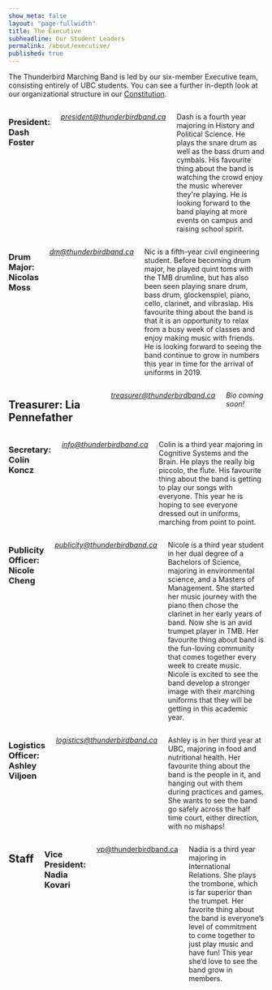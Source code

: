 ```yaml
---
show_meta: false
layout: "page-fullwidth"
title: The Executive
subheadline: Our Student Leaders
permalink: /about/executive/
published: true
---
```


The Thunderbird Marching Band is led by our six-member Executive team, consisting entirely of UBC students. You can see a further in-depth look at our organizational structure in our [Constitution](https://docs.google.com/viewer?a=v&pid=sites&srcid=ZGVmYXVsdGRvbWFpbnx0aHVuZGVyYmlyZG1hcmNoaW5nYmFuZHxneDo1NzE1MDYxMWY5NjhhMDky).

<div class="row">
    <div class="medium-9 columns" markdown="1">
        
### President: Dash Foster
_<president@thunderbirdband.ca>_

Dash is a fourth year majoring in History and Political Science. He plays the snare drum as well as the bass drum and cymbals. His favourite thing about the band is watching the crowd enjoy the music wherever they're playing. He is looking forward to the band playing at more events on campus and raising school spirit.

</div><!-- /.medium-9.columns -->

<div class="medium-3 columns">
<img class="h2img" src="{{ site.url }}/images/Exec_Default.png" alt="">
</div><!-- /.medium-3.columns -->

</div><!-- /.row -->

<div class="row">
    <div class="medium-9 columns" markdown="1">

### Drum Major: Nicolas Moss
_<dm@thunderbirdband.ca>_

Nic is a fifth-year civil engineering student. Before becoming drum major, he played quint toms with the TMB drumline, but has also been seen playing snare drum, bass drum, glockenspiel, piano, cello, clarinet, and vibraslap. His favourite thing about the band is that it is an opportunity to relax from a busy week of classes and enjoy making music with friends. He is looking forward to seeing the band continue to grow in numbers this year in time for the arrival of uniforms in 2019.

</div><!-- /.medium-9.columns -->

<div class="medium-3 columns">
<img class="h2img" src="{{ site.url }}/images/Exec_Default.png" alt="">
</div><!-- /.medium-3.columns -->

</div><!-- /.row -->

<div class="row">
    <div class="medium-9 columns" markdown="1">

## Treasurer: Lia Pennefather
_<treasurer@thunderbirdband.ca>_

_Bio coming soon!_

</div><!-- /.medium-9.columns -->

<div class="medium-3 columns">
<img class="h2img" src="{{ site.url }}/images/Exec_Default.png" alt="">
</div><!-- /.medium-3.columns -->

</div><!-- /.row -->

<div class="row">
    <div class="medium-9 columns" markdown="1">
    
### Secretary: Colin Koncz
_<info@thunderbirdband.ca>_

Colin is a third year majoring in Cognitive Systems and the Brain. He plays the really big piccolo, the flute. His favourite thing about the band is getting to play our songs with everyone. This year he is hoping to see everyone dressed out in uniforms, marching from point to point.

</div><!-- /.medium-9.columns -->

<div class="medium-3 columns">
<img class="h2img" src="{{ site.url }}/images/Exec_Default.png" alt="">
</div><!-- /.medium-3.columns -->

</div><!-- /.row -->

<div class="row">
    <div class="medium-9 columns" markdown="1">
    
### Publicity Officer: Nicole Cheng
_<publicity@thunderbirdband.ca>_

Nicole is a third year student in her dual degree of a Bachelors of Science, majoring in environmental science, and a Masters of Management. She started her music journey with the piano then chose the clarinet in her early years of band. Now she is an avid trumpet player in TMB. Her favourite thing about band is the fun-loving community that comes together every week to create music. Nicole is excited to see the band develop a stronger image with their marching uniforms that they will be getting in this academic year.

</div><!-- /.medium-9.columns -->

<div class="medium-3 columns">
<img class="h2img" src="{{ site.url }}/images/Exec_Default.png" alt="">
</div><!-- /.medium-3.columns -->

</div><!-- /.row -->

<div class="row">
    <div class="medium-9 columns" markdown="1">
    
### Logistics Officer: Ashley Viljoen
_<logistics@thunderbirdband.ca>_

Ashley is in her third year at UBC, majoring in food and nutritional health. Her favourite thing about the band is the people in it, and hanging out with them during practices and games. She wants to see the band go safely across the half time court, either direction, with no mishaps!

</div><!-- /.medium-9.columns -->

<div class="medium-3 columns">
<img class="h2img" src="{{ site.url }}/images/Exec_Default.png" alt="">
</div><!-- /.medium-3.columns -->

</div><!-- /.row -->

<div class="row">
    <div class="medium-9 columns" markdown="1">

## Staff
### Vice President: Nadia Kovari
<vp@thunderbirdband.ca>

Nadia is a third year majoring in International Relations. She plays the trombone, which is far superior than the trumpet. Her favorite thing about the band is everyone’s level of commitment to come together to just play music and have fun! This year she’d love to see the band grow in members.

</div><!-- /.medium-9.columns -->

<div class="medium-3 columns">
<img class="h2img" src="{{ site.url }}/images/Exec_Default.png" alt="">
</div><!-- /.medium-3.columns -->

</div><!-- /.row -->
